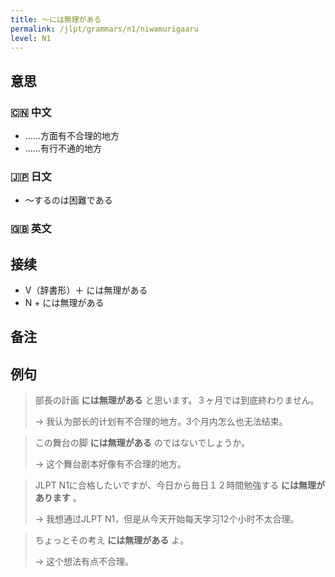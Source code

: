 ```yaml
---
title: 〜には無理がある
permalink: /jlpt/grammars/n1/niwamurigaaru
level: N1
---
```


## 意思

### 🇨🇳 中文

- ……方面有不合理的地方
- ……有行不通的地方

### 🇯🇵 日文

- 〜するのは困難である

### 🇬🇧 英文


## 接续

- V（辞書形）＋ には無理がある
- N + には無理がある

## 备注


## 例句

> 部長の計画 **には無理がある** と思います。３ヶ月では到底終わりません。
>
> → 我认为部长的计划有不合理的地方。3个月内怎么也无法结束。

> この舞台の脚 **には無理がある** のではないでしょうか。
>
> → 这个舞台剧本好像有不合理的地方。

> JLPT N1に合格したいですが、今日から毎日１２時間勉強する **には無理があります** 。
>
> → 我想通过JLPT N1，但是从今天开始每天学习12个小时不太合理。

> ちょっとその考え **には無理がある** よ。
>
> → 这个想法有点不合理。

